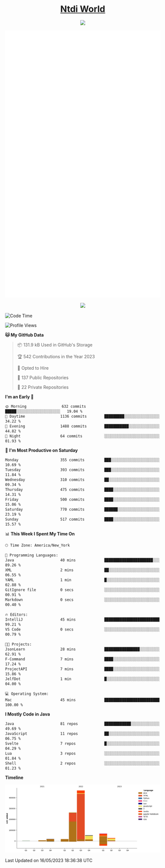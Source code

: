 <h1 align="center"><a href="https://www.ntdi.world">Ntdi World</a></h1>
<p align="center">
  <a href="https://github.com/n-tdi"><img src="https://readme-typing-svg.herokuapp.com?lines=FullStack+Developer;Web+Developer;Open-Source+Enthusiast;Java+Developer;Spigot-API%20Developer;&center=true&width=500&height=50"></a>
</p>

<div align="center">
  <img src="/github-metrics.svg"></img>
  
  <img src="https://komarev.com/ghpvc/?username=n-tdi&color=green"></img>
</div>

<!-- May use later.. idk -->
<!-- <a href="http://www.github.com/n-tdi"><img src="https://github-readme-stats.vercel.app/api?username=n-tdi&show_icons=true&hide=&count_private=true&title_color=0891b2&text_color=ffffff&icon_color=0891b2&bg_color=1c1917&hide_border=true&show_icons=true" alt="n-tdi's GitHub stats" /></a> -->

<!--START_SECTION:waka-->
![Code Time](http://img.shields.io/badge/Code%20Time-247%20hrs%2027%20mins-blue)

![Profile Views](http://img.shields.io/badge/Profile%20Views-2-blue)

**🐱 My GitHub Data** 

> 📦 131.9 kB Used in GitHub's Storage 
 > 
> 🏆 542 Contributions in the Year 2023
 > 
> 💼 Opted to Hire
 > 
> 📜 137 Public Repositories 
 > 
> 🔑 22 Private Repositories 
 > 
**I'm an Early 🐤** 

```text
🌞 Morning                632 commits         █████░░░░░░░░░░░░░░░░░░░░   19.04 % 
🌆 Daytime                1136 commits        █████████░░░░░░░░░░░░░░░░   34.22 % 
🌃 Evening                1488 commits        ███████████░░░░░░░░░░░░░░   44.82 % 
🌙 Night                  64 commits          ░░░░░░░░░░░░░░░░░░░░░░░░░   01.93 % 
```
📅 **I'm Most Productive on Saturday** 

```text
Monday                   355 commits         ███░░░░░░░░░░░░░░░░░░░░░░   10.69 % 
Tuesday                  393 commits         ███░░░░░░░░░░░░░░░░░░░░░░   11.84 % 
Wednesday                310 commits         ██░░░░░░░░░░░░░░░░░░░░░░░   09.34 % 
Thursday                 475 commits         ████░░░░░░░░░░░░░░░░░░░░░   14.31 % 
Friday                   500 commits         ████░░░░░░░░░░░░░░░░░░░░░   15.06 % 
Saturday                 770 commits         ██████░░░░░░░░░░░░░░░░░░░   23.19 % 
Sunday                   517 commits         ████░░░░░░░░░░░░░░░░░░░░░   15.57 % 
```


📊 **This Week I Spent My Time On** 

```text
🕑︎ Time Zone: America/New_York

💬 Programming Languages: 
Java                     40 mins             ██████████████████████░░░   89.26 % 
XML                      2 mins              ██░░░░░░░░░░░░░░░░░░░░░░░   06.55 % 
YAML                     1 min               █░░░░░░░░░░░░░░░░░░░░░░░░   02.88 % 
GitIgnore file           0 secs              ░░░░░░░░░░░░░░░░░░░░░░░░░   00.91 % 
Markdown                 0 secs              ░░░░░░░░░░░░░░░░░░░░░░░░░   00.40 % 

🔥 Editors: 
IntelliJ                 45 mins             █████████████████████████   99.21 % 
VS Code                  0 secs              ░░░░░░░░░░░░░░░░░░░░░░░░░   00.79 % 

🐱‍💻 Projects: 
JsonLearn                28 mins             ████████████████░░░░░░░░░   62.91 % 
F-Command                7 mins              ████░░░░░░░░░░░░░░░░░░░░░   17.24 % 
ProjectAPI               7 mins              ████░░░░░░░░░░░░░░░░░░░░░   15.86 % 
JelfDot                  1 min               █░░░░░░░░░░░░░░░░░░░░░░░░   04.00 % 

💻 Operating System: 
Mac                      45 mins             █████████████████████████   100.00 % 
```

**I Mostly Code in Java** 

```text
Java                     81 repos            ████████████░░░░░░░░░░░░░   49.69 % 
JavaScript               11 repos            ██░░░░░░░░░░░░░░░░░░░░░░░   06.75 % 
Svelte                   7 repos             █░░░░░░░░░░░░░░░░░░░░░░░░   04.29 % 
Lua                      3 repos             ░░░░░░░░░░░░░░░░░░░░░░░░░   01.84 % 
Shell                    2 repos             ░░░░░░░░░░░░░░░░░░░░░░░░░   01.23 % 
```



**Timeline**

![Lines of Code chart](https://raw.githubusercontent.com/n-tdi/n-tdi/main/assets/bar_graph.png)


 Last Updated on 16/05/2023 18:36:38 UTC
<!--END_SECTION:waka-->
